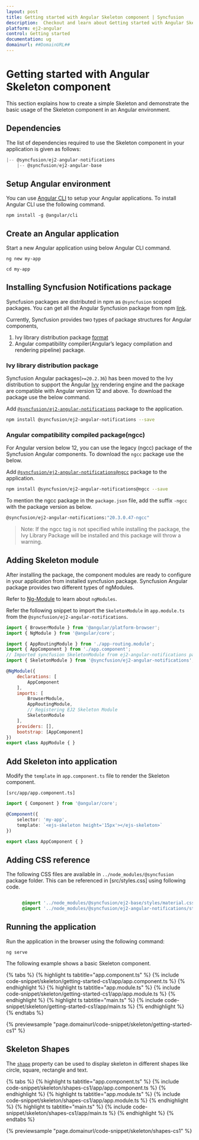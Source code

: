 ```yaml
---
layout: post
title: Getting started with Angular Skeleton component | Syncfusion
description:  Checkout and learn about Getting started with Angular Skeleton component of Syncfusion Essential JS 2 and more details.
platform: ej2-angular
control: Getting started 
documentation: ug
domainurl: ##DomainURL##
---
```


# Getting started with Angular Skeleton component

This section explains how to create a simple Skeleton and demonstrate the basic usage of the Skeleton component in an Angular environment.

## Dependencies

The list of dependencies required to use the Skeleton component in your application is given as follows:

```js
|-- @syncfusion/ej2-angular-notifications
    |-- @syncfusion/ej2-angular-base
```

## Setup Angular environment

You can use [Angular CLI](https://github.com/angular/angular-cli) to setup your Angular applications. To install Angular CLI use the following command.

```
npm install -g @angular/cli
```

## Create an Angular application

Start a new Angular application using below Angular CLI command.

```
ng new my-app

cd my-app
```

## Installing Syncfusion Notifications package

Syncfusion packages are distributed in npm as `@syncfusion` scoped packages. You can get all the Angular Syncfusion package from npm [link]( https://www.npmjs.com/search?q=%40syncfusion%2Fej2-angular- ).

Currently, Syncfusion provides two types of package structures for Angular components,
1. Ivy library distribution package [format](https://angular.io/guide/angular-package-format#angular-package-format)
2. Angular compatibility compiler(Angular’s legacy compilation and rendering pipeline) package.

### Ivy library distribution package

Syncfusion Angular packages(`>=20.2.36`) has been moved to the Ivy distribution to support the Angular [Ivy](https://docs.angular.lat/guide/ivy) rendering engine and the package are compatible with Angular version 12 and above. To download the package use the below command.

Add [`@syncfusion/ej2-angular-notifications`](https://www.npmjs.com/package/@syncfusion/ej2-angular-notifications/v/20.3.0.47) package to the application.

```bash
npm install @syncfusion/ej2-angular-notifications --save
```

### Angular compatibility compiled package(ngcc)

For Angular version below 12, you can use the legacy (ngcc) package of the Syncfusion Angular components. To download the `ngcc` package use the below.

Add [`@syncfusion/ej2-angular-notifications@ngcc`](https://www.npmjs.com/package/@syncfusion/ej2-angular-notifications/v/20.3.0.47-ngcc) package to the application.

```bash
npm install @syncfusion/ej2-angular-notifications@ngcc --save
```

To mention the ngcc package in the `package.json` file, add the suffix `-ngcc` with the package version as below.

```bash
@syncfusion/ej2-angular-notifications:"20.3.0.47-ngcc"
```

>Note: If the ngcc tag is not specified while installing the package, the Ivy Library Package will be installed and this package will throw a warning.

## Adding Skeleton module

After installing the package, the component modules are ready to configure in your application from installed syncfusion package. Syncfusion Angular package provides two different types of ngModules.

Refer to [Ng-Module](https://ej2.syncfusion.com/angular/documentation/common/ng-module/) to learn about `ngModules`.

Refer the following snippet to import the `SkeletonModule` in `app.module.ts` from the `@syncfusion/ej2-angular-notifications`.

```javascript
import { BrowserModule } from '@angular/platform-browser';
import { NgModule } from '@angular/core';

import { AppRoutingModule } from './app-routing.module';
import { AppComponent } from './app.component';
// Imported syncfusion SkeletonModule from ej2-angular-notifications package
import { SkeletonModule } from '@syncfusion/ej2-angular-notifications';

@NgModule({
    declarations: [
        AppComponent
    ],
    imports: [
        BrowserModule,
        AppRoutingModule,
        // Registering EJ2 Skeleton Module
        SkeletonModule
    ],
    providers: [],
    bootstrap: [AppComponent]
})
export class AppModule { }

```

## Add Skeleton into application

Modify the `template` in `app.component.ts` file to render the Skeleton component.

`[src/app/app.component.ts]`

```typescript
import { Component } from '@angular/core';

@Component({
    selector: 'my-app',
    template: `<ejs-skeleton height='15px'></ejs-skeleton>`
})

export class AppComponent { }
```

## Adding CSS reference

The following CSS files are available in `../node_modules/@syncfusion` package folder. This can be referenced in [src/styles.css] using following code.

```css

      @import '../node_modules/@syncfusion/ej2-base/styles/material.css';
      @import '../node_modules/@syncfusion/ej2-angular-notifications/styles/material.css';

```

## Running the application

Run the application in the browser using the following command:

```
ng serve
```

The following example shows a basic Skeleton component.

{% tabs %}
{% highlight ts tabtitle="app.component.ts" %}
{% include code-snippet/skeleton/getting-started-cs1/app/app.component.ts %}
{% endhighlight %}
{% highlight ts tabtitle="app.module.ts" %}
{% include code-snippet/skeleton/getting-started-cs1/app/app.module.ts %}
{% endhighlight %}
{% highlight ts tabtitle="main.ts" %}
{% include code-snippet/skeleton/getting-started-cs1/app/main.ts %}
{% endhighlight %}
{% endtabs %}
  
{% previewsample "page.domainurl/code-snippet/skeleton/getting-started-cs1" %}

## Skeleton Shapes

The [`shape`](https://ej2.syncfusion.com/angular/documentation/api/skeleton/#shape) property can be used to display skeleton in different shapes like circle, square, rectangle and text.

{% tabs %}
{% highlight ts tabtitle="app.component.ts" %}
{% include code-snippet/skeleton/shapes-cs1/app/app.component.ts %}
{% endhighlight %}
{% highlight ts tabtitle="app.module.ts" %}
{% include code-snippet/skeleton/shapes-cs1/app/app.module.ts %}
{% endhighlight %}
{% highlight ts tabtitle="main.ts" %}
{% include code-snippet/skeleton/shapes-cs1/app/main.ts %}
{% endhighlight %}
{% endtabs %}
  
{% previewsample "page.domainurl/code-snippet/skeleton/shapes-cs1" %}

